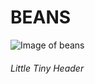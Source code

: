 # BEANS
![Image of beans](https://sweetcsdesigns.com/wp-content/uploads/2021/05/slow-cooker-baked-beans-Recipe-Picture-1-720x540.jpg)
###### Little Tiny Header
